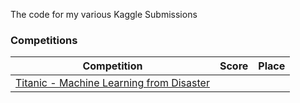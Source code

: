The code for my various Kaggle Submissions

### Competitions
| Competition  |  Score | Place
| --------  |  --------------------- | --------------------- |
[Titanic - Machine Learning from Disaster](https://www.kaggle.com/c/titanic/overview) |	|

